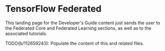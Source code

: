 # TensorFlow Federated

This landing page for the Developer's Guide content  just sends the user to the
Federated Core and Federated Learning sections, as well as to the associated
tutorials.

TODO(b/112659243): Populate the content of this and related files.
